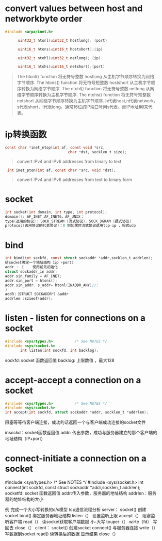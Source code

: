 

#  convert values between host and networkbyte order
 ```cpp
 #include <arpa/inet.h>

       uint32_t htonl(uint32_t hostlong); (port)

       uint16_t htons(uint16_t hostshort);(ip)

       uint32_t ntohl(uint32_t netlong); (ip)

       uint16_t ntohs(uint16_t netshort);(port)
```
> The htonl() function 将无符号整数 hostlong 从主机字节顺序转换为网络字节顺序.
The htons() function 将无符号短整数 hostshort 从主机字节顺序转换为网络字节顺序.
The ntohl() function 将无符号整数 netlong 从网络字节顺序转换为主机字节顺序.
The  ntohs() function 将无符号短整数 netshort 从网络字节顺序转换为主机字节顺序.
h代表host,n代表network，s代表short，l代表long。通常16位的IP端口号用s代表，而IP地址用l来代表。


# ip转换函数
```c
const char *inet_ntop(int af, const void *src,
                             char *dst, socklen_t size);
```
>convert IPv4 and IPv6 addresses from binary to text 
```c
 int inet_pton(int af, const char *src, void *dst);

```
>convert IPv4 and IPv6 addresses from text to binary form



# socket
```c
int socket(int domain, int type, int protocol);
domain(): AF_INET,AF_INET6，AF_UNIX；
type(选用的协议): SOCK_STREAM (流式协议)，SOCK_DGRAM (报式协议)
protocol(选用协议的代表协议)：0 则如果时流式协议选用tcp-ip ，报式udp
```

# bind
```c
int bind(int sockfd, const struct sockaddr *addr,socklen_t addrlen);
给socket绑定一个地址结构（ip +port)
addr ： {    使用前先初始化    
struct sockaddr_in addr;  
addr.sin_family = AF_INET;  
addr.sin_port = htons(); 
addr.sin_addr. s_addr= htonl(INADDR_ANY)//;
}
addR：（STRUCT SOCKADDR*）&addr
addrlen :szieof(addr);
```

# listen - listen for connections on a socket
```c
#include <sys/types.h>          /* See NOTES */
#include <sys/socket.h>
       int listen(int sockfd, int backlog);
```
sockfd: socket 函数返回值
backlog: 上限数值 ，最大128
# accept-accept a connection on a socket
```c
#include <sys/types.h>          /* See NOTES */
#include <sys/socket.h>
int accept(int sockfd, struct sockaddr *addr, socklen_t *addrlen);
```
阻塞等等待客户端连接，成功的话返回一个与客户端成功连接的socket文件

insockd：socket函数返回值
addr: 传出参数，成功与服务器建立的那个客户端的地址结构（IP+port）

# connect-initiate a connection on a socket
#include <sys/types.h>          /* See NOTES */
#include <sys/socket.h>
int connect(int sockfd, const struct sockaddr *addr,socklen_t addrlen);
socketfd: socket 函数返回值
addr:传入参数，服务器的地址结构
addrlen：服务器的地址结构的大小·


例 完成一个大小写转换的c/s模型
tcp通信流程分析
server：
       socket() 创建socket
       bind()    绑定服务器地址结构
       listen（） 设置监听上限
       accept（）  阻塞监听客户端
       read（）    读socket获取客户端数据
       小-大写     touper（）
       wirte（fd）  写回去
       close（）
client：
       socket() 创建socket
       connect() 与服务器连接
       write（） 写数据到socket
       read()  读转换后的数据
       显示结果
       close（）

